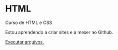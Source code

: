 # HTML

Curso de HTML e CSS

Estou aprendendo a criar sites e a mexer no Github.

<a href="https://meel8131.github.io/HTML"> Executar arquivos.</a>